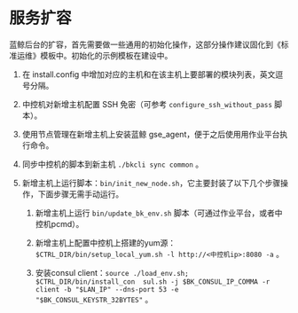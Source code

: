 # 服务扩容

蓝鲸后台的扩容，首先需要做一些通用的初始化操作，这部分操作建议固化到《标准运维》模板中。初始化的示例模板在建设中。

1. 在 install.config 中增加对应的主机和在该主机上要部署的模块列表，英文逗号分隔。

2. 中控机对新增主机配置 SSH 免密（可参考 `configure_ssh_without_pass` 脚本）。
   
3. 使用节点管理在新增主机上安装蓝鲸 gse_agent，便于之后使用用作业平台执行命令。
   
4. 同步中控机的脚本到新主机 `./bkcli sync common` 。
   
5. 新增主机上运行脚本：`bin/init_new_node.sh`，它主要封装了以下几个步骤操作，下面步骤无需手动运行。
   1. 新增主机上运行 `bin/update_bk_env.sh` 脚本（可通过作业平台，或者中控机pcmd）。
   
   2. 新增主机上配置中控机上搭建的yum源：`$CTRL_DIR/bin/setup_local_yum.sh -l http://<中控机ip>:8080 -a` 。
   
   3. 安装consul client：`source ./load_env.sh; $CTRL_DIR/bin/install_con  sul.sh -j $BK_CONSUL_IP_COMMA -r client -b "$LAN_IP" --dns-port 53 -e "$BK_CONSUL_KEYSTR_32BYTES"` 。

